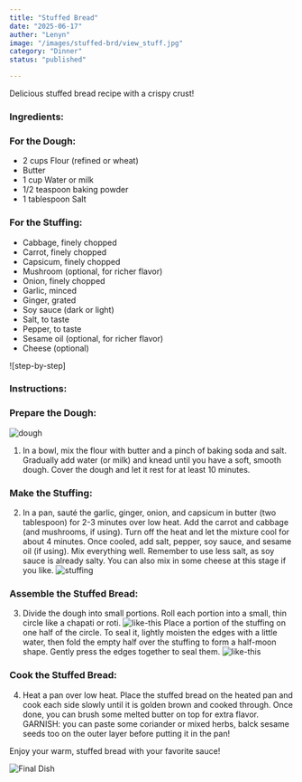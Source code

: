```yaml
---
title: "Stuffed Bread"
date: "2025-06-17"
auther: "Lenyn" 
image: "/images/stuffed-brd/view_stuff.jpg"
category: "Dinner"
status: "published"

---
```


Delicious stuffed bread recipe with a crispy crust!




### Ingredients:
### For the Dough:

- 2 cups Flour (refined or wheat)
- Butter
- 1 cup Water or milk
- 1/2 teaspoon baking powder
- 1 tablespoon Salt

### For the Stuffing:

- Cabbage, finely chopped
- Carrot, finely chopped
- Capsicum, finely chopped
- Mushroom (optional, for richer flavor)
- Onion, finely chopped
- Garlic, minced
- Ginger, grated
- Soy sauce (dark or light)
- Salt, to taste
- Pepper, to taste
- Sesame oil (optional, for richer flavor)
- Cheese (optional)

![step-by-step]

### Instructions:
### Prepare the Dough:
![dough](/images/stuffed-brd/images(2).jpg)
1. In a bowl, mix the flour with butter and a pinch of baking soda and salt. Gradually add water (or milk) and knead until you have a soft, smooth dough. Cover the dough and let it rest for at least 10 minutes.

### Make the Stuffing:
2. In a pan, sauté the garlic, ginger, onion, and capsicum in butter (two tablespoon) for 2-3 minutes over low heat. Add the carrot and cabbage (and mushrooms, if using). Turn off the heat and let the mixture cool for about 4 minutes. Once cooled, add salt, pepper, soy sauce, and sesame oil (if using). Mix everything well. Remember to use less salt, as soy sauce is already salty. You can also mix in some cheese at this stage if you like.
![stuffing](/images/stuffed-brd/veg-momos-recipe5.jpg)

### Assemble the Stuffed Bread:
3. Divide the dough into small portions. Roll each portion into a small, thin circle like a chapati or roti. 
![like-this](/images/stuffed-brd/images(1).jpg)
Place a portion of the stuffing on one half of the circle. To seal it, lightly moisten the edges with a little water, then fold the empty half over the stuffing to form a half-moon shape. Gently press the edges together to seal them.
![like-this](/images/stuffed-brd/images(3).jpg)

### Cook the Stuffed Bread:
4. Heat a pan over low heat. Place the stuffed bread on the heated pan and cook each side slowly until it is golden brown and cooked through. Once done, you can brush some melted butter on top for extra flavor.
GARNISH: you can paste some coriander or mixed herbs, balck sesame seeds too on the outer layer before putting it in the pan!

Enjoy your warm, stuffed bread with your favorite sauce!

![Final Dish](/images/stuffed-brd/stuffed-bread.jpg)
